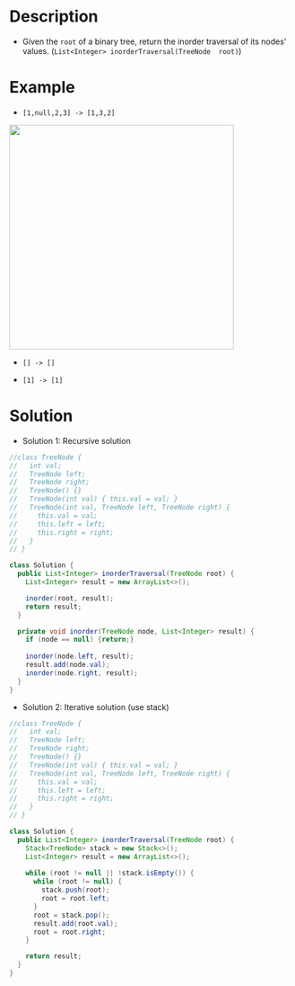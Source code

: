 # Description

- Given the  `root`  of a binary tree, return the inorder traversal of its nodes' values. (`List<Integer> inorderTraversal(TreeNode  root)`)

# Example

- `[1,null,2,3] -> [1,3,2]`
<img src="https://assets.leetcode.com/uploads/2020/09/15/inorder_1.jpg" width="400" height="400">

- `[] -> [] ` 

- `[1] -> [1]`

# Solution

- Solution 1: Recursive solution

```Java
//class TreeNode {
//   int val;
//   TreeNode left;
//   TreeNode right;
//   TreeNode() {}
//   TreeNode(int val) { this.val = val; }
//   TreeNode(int val, TreeNode left, TreeNode right) {
//     this.val = val;
//     this.left = left;
//     this.right = right;
//   }
// }

class Solution {
  public List<Integer> inorderTraversal(TreeNode root) {
    List<Integer> result = new ArrayList<>();

    inorder(root, result);
    return result;        
  }

  private void inorder(TreeNode node, List<Integer> result) {
    if (node == null) {return;}
    
    inorder(node.left, result);
    result.add(node.val);
    inorder(node.right, result);
  }    
}
```

- Solution 2: Iterative solution (use stack)

```Java
//class TreeNode {
//   int val;
//   TreeNode left;
//   TreeNode right;
//   TreeNode() {}
//   TreeNode(int val) { this.val = val; }
//   TreeNode(int val, TreeNode left, TreeNode right) {
//     this.val = val;
//     this.left = left;
//     this.right = right;
//   }
// }

class Solution {
  public List<Integer> inorderTraversal(TreeNode root) {
    Stack<TreeNode> stack = new Stack<>();
    List<Integer> result = new ArrayList<>();
    
    while (root != null || !stack.isEmpty()) {
      while (root != null) {
        stack.push(root);
        root = root.left;
      }
      root = stack.pop();
      result.add(root.val);
      root = root.right;
    }

    return result;
  }
}
```
